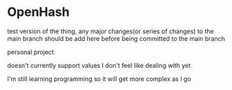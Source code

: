 # OpenHash

test version of the thing, any major changes(or series of changes) to the main branch should be add here before being committed to the main branch

personal project

doesn't currently support values I don't feel like dealing with yet

I'm still learning programming so it will get more complex as I go

